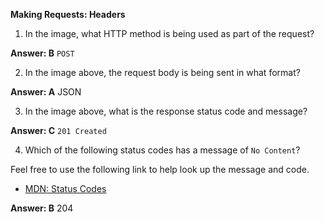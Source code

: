 **Making Requests: Headers**

1.  In the image, what HTTP method is being used as part of the request?

**Answer:  B** `POST`


2. In the image above, the request body is being sent in what format?

**Answer:  A** JSON

3. In the image above, what is the response status code and message?

**Answer:  C** `201 Created`

4.  Which of the following status codes has a message of `No Content`?

Feel free to use the following link to help look up the message and code.
- [MDN: Status Codes](https://developer.mozilla.org/en-US/docs/Web/HTTP/Status)

**Answer:  B** 204
